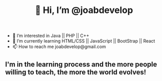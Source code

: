 <header><h1>👋 Hi, I’m @joabdevelop</h1></header>
<ul>
  <li>👀 I’m interested in Java || PHP || C++ </li>
  <li>🌱 I’m currently learning HTML/CSS || JavaScript || BootStrap || React</li>
   <li>📫 How to reach me joabdevelop@gmail.com </li>
</ul>
<h2>I'm in the learning process and the more people willing to teach, the more the world evolves!</h2>
